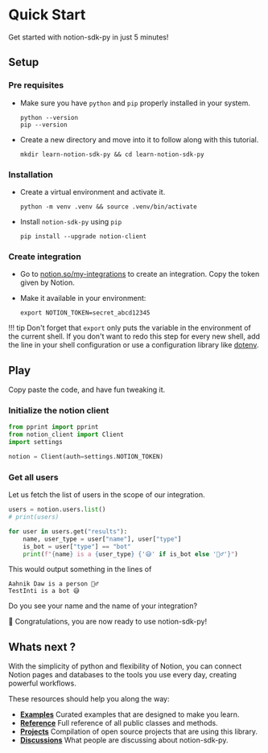 # Quick Start

Get started with notion-sdk-py in just 5 minutes!

## Setup

### Pre requisites

- Make sure you have `python` and `pip` properly installed in your system.

    ```shell
    python --version
    pip --version
    ```

- Create a new directory and move into it to follow along with this tutorial.

    ```shell
    mkdir learn-notion-sdk-py && cd learn-notion-sdk-py
    ```

### Installation

- Create a virtual environment and activate it.

    ```shell
    python -m venv .venv && source .venv/bin/activate
    ```

- Install `notion-sdk-py` using `pip`

    ```shell
    pip install --upgrade notion-client
    ```

### Create integration

- Go to [notion.so/my-integrations](https://www.notion.so/my-integrations)
to create an integration. Copy the token given by Notion.

- Make it available in your environment:

    ```shell
    export NOTION_TOKEN=secret_abcd12345
    ```

!!! tip
    Don't forget that `export` only puts the variable in the environment of the
    current shell.
    If you don't want to redo this step for every new shell,
    add the line in your shell configuration
    or use a configuration library like [dotenv](https://github.com/theskumar/python-dotenv).

## Play

Copy paste the code, and have fun tweaking it.

### Initialize the notion client

```python
from pprint import pprint
from notion_client import Client
import settings

notion = Client(auth=settings.NOTION_TOKEN)
```

### Get all users

Let us fetch the list of users in the scope of our integration.

```python
users = notion.users.list()
# print(users)

for user in users.get("results"):
    name, user_type = user["name"], user["type"]
    is_bot = user["type"] == "bot"
    print(f"{name} is a {user_type} {'😅' if is_bot else '🙋‍♂️'}")
```

This would output something in the lines of

```shell
Aahnik Daw is a person 🙋‍♂️
TestInti is a bot 😅
```

Do you see your name and the name of your integration?

🎉 Congratulations, you are now ready to use notion-sdk-py!

## Whats next ?

With the simplicity of python and flexibility of Notion,
you can connect Notion pages and databases to the tools you use every day,
creating powerful workflows.

These resources should help you along the way:

- **[Examples](https://github.com/ramnes/notion-sdk-py/tree/main/examples)**
Curated examples that are designed to make you learn.
- **[Reference](reference/client.md)**
Full reference of all public classes and methods.
- **[Projects](https://github.com/ramnes/notion-sdk-py/network/dependents)**
Compilation of open source projects that are using this library.
- **[Discussions](https://github.com/ramnes/notion-sdk-py/discussions)**
What people are discussing about notion-sdk-py.
